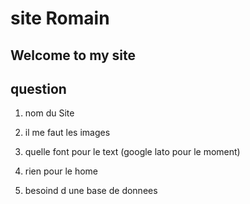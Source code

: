 # site Romain

## Welcome to my site

## question

1) nom du Site

2) il me faut les images

3) quelle font pour le text (google lato pour le moment)

4) rien pour le home

5) besoind d une base de donnees
